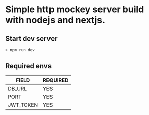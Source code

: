 # Simple http mockey server build with nodejs and nextjs.


##  Start dev server 
```sh
> npm run dev

```


## Required envs

|   FIELD                   |          REQUIRED          |
| ------------------------- | -------------------------  |
|          DB_URL           |         YES                |
|   PORT                    |          YES               |
|  JWT_TOKEN                |           YES              |
